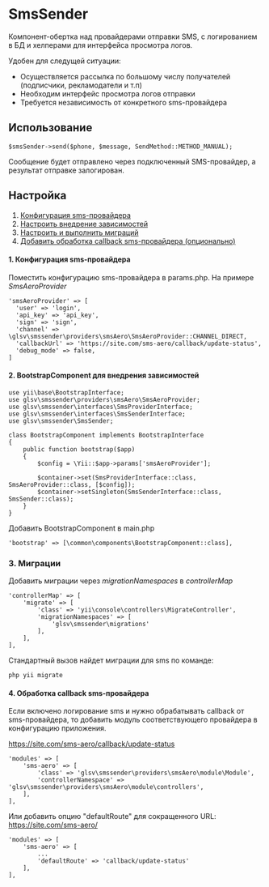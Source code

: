 # SmsSender
Компонент-обертка над провайдерами отправки SMS, с логированием в БД и хелперами для интерфейса просмотра логов.

Удобен для следущей ситуации: 
* Осуществляется рассылка по большому числу получателей (подписчики, рекламодатели и т.п)
* Необходим интерфейс просмотра логов отправки
* Требуется независимость от конкретного sms-провайдера   

## Использование
```
$smsSender->send($phone, $message, SendMethod::METHOD_MANUAL);
```
Сообщение будет отправлено через подключенный SMS-провайдер, а результат отправке залогирован.

## Настройка
1. [Конфигурация sms-провайдера](#setup1)
2. [Настроить внедрение зависимостей](#setup2)
3. [Настроить и выполнить миграций](#setup3)
4. [Добавить обработка callback sms-провайдера (опционально)](#setup4)

#### <a name="setup1"></a> 1. Конфигурация sms-провайдера
Поместить конфигурацию sms-провайдера в params.php. На примере _SmsAeroProvider_
```
'smsAeroProvider' => [
  'user' => 'login',
  'api_key' => 'api_key',
  'sign' => 'sign',
  'channel' => \glsv\smssender\providers\smsAero\SmsAeroProvider::CHANNEL_DIRECT,
  'callbackUrl' => 'https://site.com/sms-aero/callback/update-status',
  'debug_mode' => false,
]
``` 

#### <a name="setup2"></a> 2. BootstrapComponent для внедрения зависимостей
```
use yii\base\BootstrapInterface;
use glsv\smssender\providers\smsAero\SmsAeroProvider;
use glsv\smssender\interfaces\SmsProviderInterface;
use glsv\smssender\interfaces\SmsSenderInterface;
use glsv\smssender\SmsSender;

class BootstrapComponent implements BootstrapInterface
{
    public function bootstrap($app)
    {
        $config = \Yii::$app->params['smsAeroProvider'];

        $container->set(SmsProviderInterface::class, SmsAeroProvider::class, [$config]);
        $container->setSingleton(SmsSenderInterface::class,  SmsSender::class);
    }
}
```

Добавить BootstrapComponent в main.php
```
'bootstrap' => [\common\components\BootstrapComponent::class],
```

### <a name="setup3"></a> 3. Миграции
Добавить миграции через _migrationNamespaces_ в _controllerMap_
```
'controllerMap' => [
    'migrate' => [
        'class' => 'yii\console\controllers\MigrateController',
        'migrationNamespaces' => [
            'glsv\smssender\migrations'
        ],
    ],
],
```
Стандартный вызов найдет миграции для sms по команде:
```
php yii migrate
```

#### <a name="setup4"></a> 4. Обработка callback sms-провайдера
Если включено логирование sms и нужно обрабатывать callback от sms-провайдера, то 
добавить модуль соответствующего провайдера в конфигурацию приложения.

https://site.com/sms-aero/callback/update-status
```
'modules' => [
    'sms-aero' => [
        'class' => 'glsv\smssender\providers\smsAero\module\Module',
        'controllerNamespace' => 'glsv\smssender\providers\smsAero\module\controllers',
    ],
],
```

Или добавить опцию "defaultRoute" для сокращенного URL:
https://site.com/sms-aero/
```
'modules' => [
    'sms-aero' => [
        ...
        'defaultRoute' => 'callback/update-status'
    ],
],
```